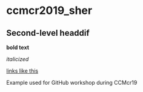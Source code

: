 # ccmcr2019_sher

## Second-level headdif

**bold text**

*italicized*

[links like this](https://carpentries.ord)

Example used for GitHub workshop during CCMcr19
